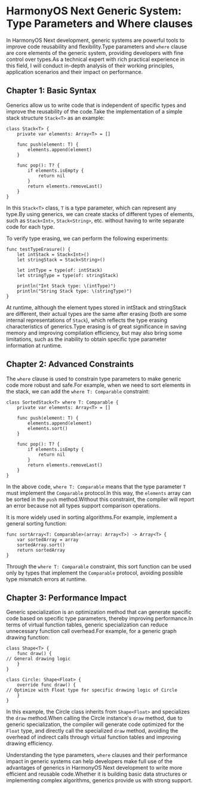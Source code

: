 # HarmonyOS Next Generic System: Type Parameters and Where clauses
In HarmonyOS Next development, generic systems are powerful tools to improve code reusability and flexibility.Type parameters and `where` clause are core elements of the generic system, providing developers with fine control over types.As a technical expert with rich practical experience in this field, I will conduct in-depth analysis of their working principles, application scenarios and their impact on performance.

## Chapter 1: Basic Syntax
Generics allow us to write code that is independent of specific types and improve the reusability of the code.Take the implementation of a simple stack structure `Stack<T>` as an example:
```cj
class Stack<T> {
    private var elements: Array<T> = []

    func push(element: T) {
        elements.append(element)
    }

    func pop(): T? {
        if elements.isEmpty {
            return nil
        }
        return elements.removeLast()
    }
}
```
In this `Stack<T>` class, `T` is a type parameter, which can represent any type.By using generics, we can create stacks of different types of elements, such as `Stack<Int>`, `Stack<String>`, etc. without having to write separate code for each type.

To verify type erasing, we can perform the following experiments:
```cj
func testTypeErasure() {
    let intStack = Stack<Int>()
    let stringStack = Stack<String>()

    let intType = type(of: intStack)
    let stringType = type(of: stringStack)

    println("Int Stack type: \(intType)")
    println("String Stack type: \(stringType)")
}
```
At runtime, although the element types stored in intStack and stringStack are different, their actual types are the same after erasing (both are some internal representations of `Stack`), which reflects the type erasing characteristics of generics.Type erasing is of great significance in saving memory and improving compilation efficiency, but may also bring some limitations, such as the inability to obtain specific type parameter information at runtime.

## Chapter 2: Advanced Constraints
The `where` clause is used to constrain type parameters to make generic code more robust and safe.For example, when we need to sort elements in the stack, we can add the `where T: Comparable` constraint:
```cj
class SortedStack<T> where T: Comparable {
    private var elements: Array<T> = []

    func push(element: T) {
        elements.append(element)
        elements.sort()
    }

    func pop(): T? {
        if elements.isEmpty {
            return nil
        }
        return elements.removeLast()
    }
}
```
In the above code, `where T: Comparable` means that the type parameter `T` must implement the `Comparable` protocol.In this way, the `elements` array can be sorted in the `push` method.Without this constraint, the compiler will report an error because not all types support comparison operations.

It is more widely used in sorting algorithms.For example, implement a general sorting function:
```cj
func sortArray<T: Comparable>(array: Array<T>) -> Array<T> {
    var sortedArray = array
    sortedArray.sort()
    return sortedArray
}
```
Through the `where T: Comparable` constraint, this sort function can be used only by types that implement the `Comparable` protocol, avoiding possible type mismatch errors at runtime.

## Chapter 3: Performance Impact
Generic specialization is an optimization method that can generate specific code based on specific type parameters, thereby improving performance.In terms of virtual function tables, generic specialization can reduce unnecessary function call overhead.For example, for a generic graph drawing function:
```cj
class Shape<T> {
    func draw() {
// General drawing logic
    }
}

class Circle: Shape<Float> {
    override func draw() {
// Optimize with Float type for specific drawing logic of Circle
    }
}
```
In this example, the Circle class inherits from `Shape<Float>` and specializes the `draw` method.When calling the Circle instance's `draw` method, due to generic specialization, the compiler will generate code optimized for the `Float` type, and directly call the specialized `draw` method, avoiding the overhead of indirect calls through virtual function tables and improving drawing efficiency.

Understanding the type parameters, `where` clauses and their performance impact in generic systems can help developers make full use of the advantages of generics in HarmonyOS Next development to write more efficient and reusable code.Whether it is building basic data structures or implementing complex algorithms, generics provide us with strong support.

